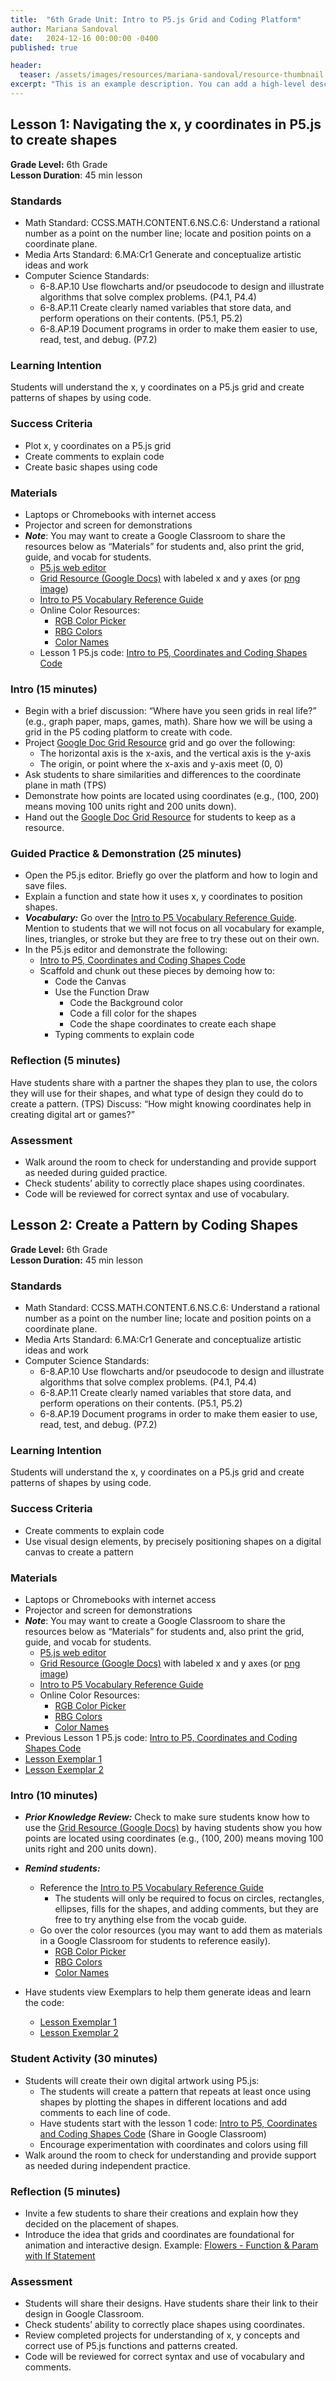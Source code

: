 ```yaml
---
title:  "6th Grade Unit: Intro to P5.js Grid and Coding Platform"
author: Mariana Sandoval
date:   2024-12-16 00:00:00 -0400
published: true

header:
  teaser: /assets/images/resources/mariana-sandoval/resource-thumbnail.png
excerpt: "This is an example description. You can add a high-level description for this page here."
---
```


## Lesson 1: Navigating the x, y coordinates in P5.js to create shapes

**Grade Level:**  6th Grade  
**Lesson Duration**: 45 min lesson

### Standards

- Math Standard: CCSS.MATH.CONTENT.6.NS.C.6: Understand a rational number as a point on the number line; locate and position points on a coordinate plane.  
- Media Arts Standard: 6.MA:Cr1 Generate and conceptualize artistic ideas and work  
- Computer Science Standards:   
  * 6-8.AP.10 Use flowcharts and/or pseudocode to design and illustrate algorithms that solve complex problems. (P4.1, P4.4)  
  * 6-8.AP.11 Create clearly named variables that store data, and perform operations on their contents. (P5.1, P5.2)  
  * 6-8.AP.19 Document programs in order to make them easier to use, read, test, and debug. (P7.2)

### Learning Intention

Students will understand the x, y coordinates on a P5.js grid and create patterns of shapes by using code.

### Success Criteria

- Plot x, y coordinates on a P5.js grid  
- Create comments to explain code  
- Create basic shapes using code

### Materials

- Laptops or Chromebooks with internet access  
- Projector and screen for demonstrations  
- ***Note***: You may want to create a Google Classroom to share the resources below as “Materials” for students and, also print the grid, guide, and vocab for students.  
  * [P5.js web editor](https://editor.p5js.org/)
  * [Grid Resource (Google Docs)](https://docs.google.com/document/d/1C1D7WO_I7R9AgqfV3X967jRJo07qO0U5GdJ0U6VlT0c/edit?usp=sharing) with labeled x and y axes (or [png image](https://drive.google.com/file/d/1_oQwoiHC_3Nlew-lp9mAVtKtDgDu4Rgt/view?usp=drive_link))
  * [Intro to P5 Vocabulary Reference Guide](https://docs.google.com/document/d/1dTPg13E6M4Vi9Xudwa49bYxZEf1qRs50oZjlDAtJARo/edit?usp=sharing)
  * Online Color Resources:  
    + [RGB Color Picker](https://www.google.com/search?q=rgb+color+picker&oq=rgb+color+picker&gs_lcrp=EgZjaHJvbWUyBggAEEUYOTIGCAEQRRhB0gEINzU5M2owajGoAgCwAgA&sourceid=chrome&ie=UTF-8&safe=active&ssui=on)   
    + [RBG Colors](https://www.w3schools.com/css/css_colors_rgb.asp)  
    + [Color Names](https://www.w3schools.com/colors/colors_names.asp)    
  * Lesson 1 P5.js code: [Intro to P5, Coordinates and Coding Shapes Code](https://editor.p5js.org/msandoval/sketches/L3GWiHYe4)

### Intro (15 minutes)

- Begin with a brief discussion: “Where have you seen grids in real life?” (e.g., graph paper, maps, games, math). Share how we will be using a grid in the P5 coding platform to create with code.  
- Project [Google Doc Grid Resource](https://docs.google.com/document/d/1C1D7WO_I7R9AgqfV3X967jRJo07qO0U5GdJ0U6VlT0c/edit?usp=sharing) grid and go over the following:  
  * The horizontal axis is the x-axis, and the vertical axis is the y-axis  
  * The origin, or point where the x-axis and y-axis meet (0, 0)  
- Ask students to share similarities and differences to the coordinate plane in math (TPS)  
- Demonstrate how points are located using coordinates (e.g., (100, 200) means moving 100 units right and 200 units down).  
- Hand out the [Google Doc Grid Resource](https://docs.google.com/document/d/1C1D7WO_I7R9AgqfV3X967jRJo07qO0U5GdJ0U6VlT0c/edit?usp=sharing) for students to keep as a resource.

### Guided Practice & Demonstration (25 minutes)

- Open the P5.js editor. Briefly go over the platform and how to login and save files.
- Explain a function and state how it uses x, y coordinates to position shapes.
- ***Vocabulary:*** Go over the [Intro to P5 Vocabulary Reference Guide](https://docs.google.com/document/d/1dTPg13E6M4Vi9Xudwa49bYxZEf1qRs50oZjlDAtJARo/edit?usp=sharing). Mention to students that we will not focus on all vocabulary for example, lines, triangles, or stroke but they are free to try these out on their own.  
- In the P5.js editor and demonstrate the following:
  * [Intro to P5, Coordinates and Coding Shapes Code](https://editor.p5js.org/msandoval/sketches/L3GWiHYe4)  
  * Scaffold and chunk out these pieces by demoing how to:
    * Code the Canvas
    * Use the Function Draw
      * Code the Background color
      * Code a fill color for the shapes
      * Code the shape coordinates to create each shape
    * Typing comments to explain code

### Reflection (5 minutes)

Have students share with a partner the shapes they plan to use, the colors they will use for their shapes, and what type of design they could do to create a pattern. (TPS)
Discuss: “How might knowing coordinates help in creating digital art or games?”

### Assessment

- Walk around the room to check for understanding and provide support as needed during guided practice.  
- Check students’ ability to correctly place shapes using coordinates.  
- Code will be reviewed for correct syntax and use of vocabulary.

## Lesson 2:  Create a Pattern by Coding Shapes

**Grade Level:**  6th Grade  
**Lesson Duration:** 45 min lesson

### Standards

- Math Standard: CCSS.MATH.CONTENT.6.NS.C.6: Understand a rational number as a point on the number line; locate and position points on a coordinate plane.  
- Media Arts Standard: 6.MA:Cr1 Generate and conceptualize artistic ideas and work  
- Computer Science Standards:   
  * 6-8.AP.10 Use flowcharts and/or pseudocode to design and illustrate algorithms that solve complex problems. (P4.1, P4.4)  
  * 6-8.AP.11 Create clearly named variables that store data, and perform operations on their contents. (P5.1, P5.2)  
  * 6-8.AP.19 Document programs in order to make them easier to use, read, test, and debug. (P7.2)

### Learning Intention

Students will understand the x, y coordinates on a P5.js grid and create patterns of shapes by using code.

### Success Criteria

- Create comments to explain code  
- Use visual design elements, by precisely positioning shapes on a digital canvas to create a pattern

### Materials

- Laptops or Chromebooks with internet access  
- Projector and screen for demonstrations  
- ***Note***: You may want to create a Google Classroom to share the resources below as “Materials” for students and, also print the grid, guide, and vocab for students.  
  * [P5.js web editor](https://editor.p5js.org/)
  * [Grid Resource (Google Docs)](https://docs.google.com/document/d/1C1D7WO_I7R9AgqfV3X967jRJo07qO0U5GdJ0U6VlT0c/edit?usp=sharing) with labeled x and y axes (or [png image](https://drive.google.com/file/d/1_oQwoiHC_3Nlew-lp9mAVtKtDgDu4Rgt/view?usp=drive_link))
  * [Intro to P5 Vocabulary Reference Guide](https://docs.google.com/document/d/1dTPg13E6M4Vi9Xudwa49bYxZEf1qRs50oZjlDAtJARo/edit?usp=sharing)
  * Online Color Resources:  
    + [RGB Color Picker](https://www.google.com/search?q=rgb+color+picker&oq=rgb+color+picker&gs_lcrp=EgZjaHJvbWUyBggAEEUYOTIGCAEQRRhB0gEINzU5M2owajGoAgCwAgA&sourceid=chrome&ie=UTF-8&safe=active&ssui=on)   
    + [RBG Colors](https://www.w3schools.com/css/css_colors_rgb.asp)  
    + [Color Names](https://www.w3schools.com/colors/colors_names.asp)    
- Previous Lesson 1 P5.js code: [Intro to P5, Coordinates and Coding Shapes Code](https://editor.p5js.org/msandoval/sketches/L3GWiHYe4)
- [Lesson Exemplar 1](https://editor.p5js.org/msandoval/sketches/ZMkSLnu6N)
- [Lesson Exemplar 2](https://editor.p5js.org/msandoval/sketches/7k8nQBPHD)

### Intro (10 minutes)

- ***Prior Knowledge Review:*** Check to make sure students know how to use the [Grid Resource (Google Docs)](https://docs.google.com/document/d/1C1D7WO_I7R9AgqfV3X967jRJo07qO0U5GdJ0U6VlT0c/edit?usp=sharing) by having students show you how points are located using coordinates (e.g., (100, 200) means moving 100 units right and 200 units down).

- ***Remind students:***
  * Reference the [Intro to P5 Vocabulary Reference Guide](https://docs.google.com/document/d/1dTPg13E6M4Vi9Xudwa49bYxZEf1qRs50oZjlDAtJARo/edit?usp=sharing)   
    + The students will only be required to focus on circles, rectangles, ellipses, fills for the shapes, and adding comments, but they are free to try anything else from the vocab guide.  
  * Go over the color resources (you may want to add them as materials in a Google Classroom for students to reference easily).  
    + [RGB Color Picker](https://www.google.com/search?q=rgb+color+picker&oq=rgb+color+picker&gs_lcrp=EgZjaHJvbWUyBggAEEUYOTIGCAEQRRhB0gEINzU5M2owajGoAgCwAgA&sourceid=chrome&ie=UTF-8&safe=active&ssui=on)   
    + [RBG Colors](https://www.w3schools.com/css/css_colors_rgb.asp)  
    + [Color Names](https://www.w3schools.com/colors/colors_names.asp)    
- Have students view Exemplars to help them generate ideas and learn the code:  
  * [Lesson Exemplar 1](https://editor.p5js.org/msandoval/sketches/ZMkSLnu6N)
  * [Lesson Exemplar 2](https://editor.p5js.org/msandoval/sketches/7k8nQBPHD)

### Student Activity (30 minutes)

- Students will create their own digital artwork using P5.js:  
  * The students will create a pattern that repeats at least once using shapes by plotting the shapes in different locations and add comments to each line of code.  
  * Have students start with the lesson 1 code: [Intro to P5, Coordinates and Coding Shapes Code](https://editor.p5js.org/msandoval/sketches/L3GWiHYe4) (Share in Google Classroom)  
  * Encourage experimentation with coordinates and colors using fill  
- Walk around the room to check for understanding and provide support as needed during independent practice.

### Reflection (5 minutes)

- Invite a few students to share their creations and explain how they decided on the placement of shapes.  
- Introduce the idea that grids and coordinates are foundational for animation and interactive design. Example: [Flowers - Function & Param with If Statement](https://editor.p5js.org/msandoval/sketches/0XVTFZAMu) 

### Assessment

- Students will share their designs. Have students share their link to their design in Google Classroom.  
- Check students’ ability to correctly place shapes using coordinates.  
- Review completed projects for understanding of x, y concepts and correct use of P5.js functions and patterns created.  
- Code will be reviewed for correct syntax and use of vocabulary and comments.